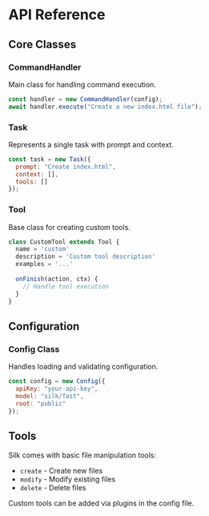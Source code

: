 # API Reference

## Core Classes

### CommandHandler
Main class for handling command execution.

```js
const handler = new CommandHandler(config);
await handler.execute("Create a new index.html file");
```

### Task
Represents a single task with prompt and context.

```js
const task = new Task({ 
  prompt: "Create index.html",
  context: [],
  tools: []
});
```

### Tool
Base class for creating custom tools.

```js
class CustomTool extends Tool {
  name = 'custom'
  description = 'Custom tool description'
  examples = '...'
  
  onFinish(action, ctx) {
    // Handle tool execution
  }
}
```

## Configuration

### Config Class
Handles loading and validating configuration.

```js
const config = new Config({
  apiKey: "your-api-key",
  model: "silk/fast",
  root: "public"
});
```

## Tools

Silk comes with basic file manipulation tools:

- `create` - Create new files
- `modify` - Modify existing files
- `delete` - Delete files

Custom tools can be added via plugins in the config file.
